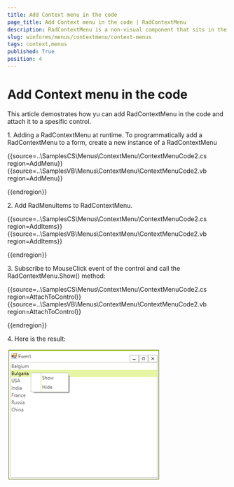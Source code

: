 ```yaml
---
title: Add Context menu in the code
page_title: Add Context menu in the code | RadContextMenu
description: RadContextMenu is a non-visual component that sits in the component tray located below the form design surface.
slug: winforms/menus/contextmenu/context-menus
tags: context,menus
published: True
position: 4
---
```



# Add Context menu in the code

This article demostrates how yu can add RadContextMenu in the code and attach it to a spesific control. 

1\.	Adding a RadContextMenu at runtime. To programmatically add a RadContextMenu to a form, create a new instance of a RadContextMenu

{{source=..\SamplesCS\Menus\ContextMenu\ContextMenuCode2.cs region=AddMenu}} 
{{source=..\SamplesVB\Menus\ContextMenu\ContextMenuCode2.vb region=AddMenu}} 


{{endregion}} 

2\. Add  RadMenuItems to RadContextMenu.


{{source=..\SamplesCS\Menus\ContextMenu\ContextMenuCode2.cs region=AddItems}} 
{{source=..\SamplesVB\Menus\ContextMenu\ContextMenuCode2.vb region=AddItems}} 



{{endregion}} 

3\.	Subscribe to МouseClick event of the control and call the RadContextMenu.Show() method:


{{source=..\SamplesCS\Menus\ContextMenu\ContextMenuCode2.cs region=AttachToControl}} 
{{source=..\SamplesVB\Menus\ContextMenu\ContextMenuCode2.vb region=AttachToControl}} 



{{endregion}} 

4\.	Here is the result:

![menus-context-menu-add-context-meni-in-code](images/menus-context-menu-add-context-meni-in-code001.png)



